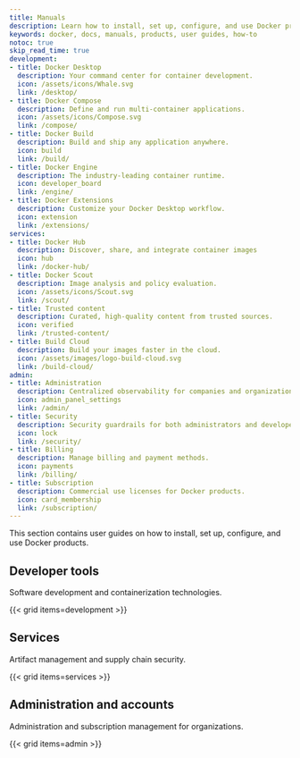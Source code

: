 ```yaml
---
title: Manuals
description: Learn how to install, set up, configure, and use Docker products with this collection of user guides
keywords: docker, docs, manuals, products, user guides, how-to
notoc: true
skip_read_time: true
development:
- title: Docker Desktop
  description: Your command center for container development.
  icon: /assets/icons/Whale.svg
  link: /desktop/
- title: Docker Compose
  description: Define and run multi-container applications.
  icon: /assets/icons/Compose.svg
  link: /compose/
- title: Docker Build
  description: Build and ship any application anywhere.
  icon: build
  link: /build/
- title: Docker Engine
  description: The industry-leading container runtime.
  icon: developer_board
  link: /engine/
- title: Docker Extensions
  description: Customize your Docker Desktop workflow.
  icon: extension
  link: /extensions/
services:
- title: Docker Hub
  description: Discover, share, and integrate container images
  icon: hub
  link: /docker-hub/
- title: Docker Scout
  description: Image analysis and policy evaluation.
  icon: /assets/icons/Scout.svg
  link: /scout/
- title: Trusted content
  description: Curated, high-quality content from trusted sources.
  icon: verified
  link: /trusted-content/
- title: Build Cloud
  description: Build your images faster in the cloud.
  icon: /assets/images/logo-build-cloud.svg
  link: /build-cloud/
admin:
- title: Administration
  description: Centralized observability for companies and organizations.
  icon: admin_panel_settings
  link: /admin/
- title: Security
  description: Security guardrails for both administrators and developers.
  icon: lock
  link: /security/
- title: Billing
  description: Manage billing and payment methods.
  icon: payments
  link: /billing/
- title: Subscription
  description: Commercial use licenses for Docker products.
  icon: card_membership
  link: /subscription/
---
```


This section contains user guides on how to install, set up, configure, and use
Docker products.

## Developer tools

Software development and containerization technologies.

{{< grid items=development >}}

## Services

Artifact management and supply chain security.

{{< grid items=services >}}

## Administration and accounts

Administration and subscription management for organizations.

{{< grid items=admin >}}
